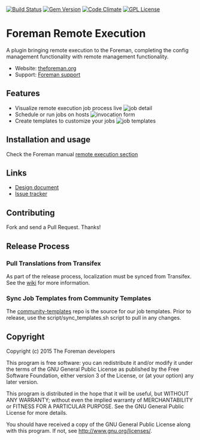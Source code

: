 [![Build Status](https://img.shields.io/jenkins/s/http/ci.theforeman.org/test_plugin_foreman_remote_execution_master.svg)](http://ci.theforeman.org/job/test_plugin_foreman_remote_execution_master)
[![Gem Version](https://img.shields.io/gem/v/foreman_remote_execution.svg)](https://rubygems.org/gems/foreman_remote_execution)
[![Code Climate](https://codeclimate.com/github/theforeman/foreman_remote_execution/badges/gpa.svg)](https://codeclimate.com/github/theforeman/foreman_remote_execution)
[![GPL License](https://img.shields.io/github/license/theforeman/foreman_remote_execution.svg)](https://github.com/theforeman/foreman_remote_execution/blob/master/LICENSE)

# Foreman Remote Execution

A plugin bringing remote execution to the Foreman, completing the config
management functionality with remote management functionality.

* Website: [theforeman.org](http://theforeman.org)
* Support: [Foreman support](http://theforeman.org/support.html)

## Features

* Visualize remote execution job process live
![job detail](http://theforeman.org/plugins/foreman_remote_execution/0.0/job_detail_1.png)
* Schedule or run jobs on hosts
![invocation form](http://theforeman.org/plugins/foreman_remote_execution/0.0/invocation_form.png)
* Create templates to customize your jobs
![job templates](http://theforeman.org/plugins/foreman_remote_execution/0.0/job_template_form.png)

## Installation and usage

Check the Foreman manual [remote execution section](http://theforeman.org/plugins/foreman_remote_execution/)

## Links

* [Design document](http://theforeman.github.io/foreman_remote_execution/design/)
* [Issue tracker](http://projects.theforeman.org/projects/foreman_remote_execution)

## Contributing

Fork and send a Pull Request. Thanks!

## Release Process

### Pull Translations from Transifex

As part of the release process, localization must be synced from Transifex. See the [wiki](http://projects.theforeman.org/projects/foreman/wiki/How_to_Create_a_Plugin#Pulling-translations-from-Transifex) for more information.

### Sync Job Templates from Community Templates

The [community-templates](https://github.com/theforeman/community-templates.git) repo is the source for our job templates.  Prior to release, use the script/sync_templates.sh script to pull in any changes.


## Copyright

Copyright (c) 2015 The Foreman developers

This program is free software: you can redistribute it and/or modify
it under the terms of the GNU General Public License as published by
the Free Software Foundation, either version 3 of the License, or
(at your option) any later version.

This program is distributed in the hope that it will be useful,
but WITHOUT ANY WARRANTY; without even the implied warranty of
MERCHANTABILITY or FITNESS FOR A PARTICULAR PURPOSE.  See the
GNU General Public License for more details.

You should have received a copy of the GNU General Public License
along with this program.  If not, see <http://www.gnu.org/licenses/>.

